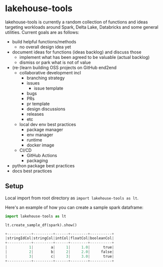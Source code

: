 # lakehouse-tools

lakehouse-tools is currently a random collection of functions and ideas targeting workloads around Spark, Delta Lake, Databricks and some general utilities. Current goals are as follows:

- build helpful functions/methods
  - no overall design idea yet
- document ideas for functions (ideas backlog) and discuss those
  - implement what has been agreed to be valuable (actual backlog)
  - dismiss or park what is not of value
- (re-)learn building OSS projects on GitHub end2end
  - collaborative development incl
    - branching strategy
	- issues
	  - issue template
	- bugs
	- PRs
    - pr template
	- design discussions
	- releases
	- etc
  - local dev env best practices
    - package manager
    - env manager
    - runtime
    - docker image
  - CI/CD
    - GitHub Actions
    - packaging
- python package best practices
- docs best practices

## Setup

Local import from root directory as `import lakehouse-tools as lt`.

Here's an example of how you can create a sample spark dataframe:

```python
import lakehouse-tools as lt

lt.create_sample_df(spark).show()

+-----------+---------+------+--------+----------+
|stringIdCol|stringCol|intCol|floatCol|booleanCol|
+-----------+---------+------+--------+----------+
|          1|        a|     1|     1.0|      true|
|          2|        b|     2|     2.0|     false|
|          3|        c|     3|     3.0|      true|
+-----------+---------+------+--------+----------+
```